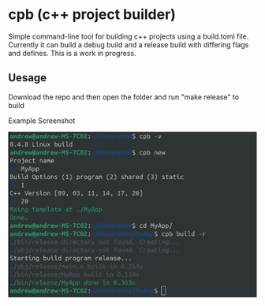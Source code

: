 # cpb (c++ project builder)
Simple command-line tool for building c++ projects using a build.toml file. Currently it can build a debug build and a release build with differing flags and defines. This is a work in progress.

## Uesage
Download the repo and then open the folder and run "make release" to build

Example Screenshot

![Screenshot](assets/screenshot1.png)
